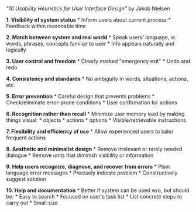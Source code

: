 *"10 Usability Heuristics for User Interface Design"* by Jakob Nielsen

**1. Visibility of system status**
    * Inform users about current process
    * Feedback within reasonable time

**2. Match between system and real world**
    * Speak users' language, ie. words, phrases, concepts familiar to user
    * Info appears naturally and logically

**3. User control and freedom**
    * Clearly marked "emergency exit"
    * Undo and redo

**4. Consistency and standards**
    * No ambiguity in words, situations, actions, etc.

**5. Error prevention**
    * Careful design that prevents problems
    * Check/eliminate error-prone conditions
    * User confirmation for actions

**6. Recognition rather than recall**
    * Minimize user memory load by making things visual:
	* objects
	* actions
	* options
    * Visible/retrievable instructions

**7. Flexibility and efficiency of use**
    * Allow experienced users to tailor frequent actions

**8. Aesthetic and minimalist design**
    * Remove irrelevant or rarely needed dialogue
    * Remove units that diminish visibility or information

**9. Help users recognize, diagnose, and recover from errors**
    * Plain language error messages
	* Precisely indicate problem
	* Constructively suggest solution

**10. Help and documentation**
    * Better if system can be used w/o, but should be:
    	* Easy to search
    	* Focused on user's task list
    	* List concrete steps to carry out
    	* Small size
